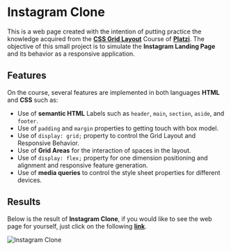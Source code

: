 # Instagram Clone
This is a web page created with the intention of putting practice the knowledge acquired from the [**CSS Grid Layout**](https://platzi.com/clases/css-grid-layout/?__cf_chl_jschl_tk__=36fc8b4d4acb91caabd8fc165606b94843917464-1603478245-0-AeDvv72r4SbLBBORXtY5tvxEjYhYdYQqfn2Fy_7Zcs9d2fBVlIoA7lYdkrARNjsRjsR0EhJvwoULJKkTzbqjvHbuQbwYaqV_n-Gw7UxVkJeOYEyqRUS9uY3F2EpYi-PFsACz4nwCGxQRTeft3WvG7xdsm_DVosY5Kq1nabR-5vvNv3YWW8109q7CwZ1IaIXAGxK6AijDORB1Tf8l2IGAicZoF-tWoc1s_1Ka2UhRNNjY351zemiI65nbEaKch3ISHAln2H7kP4YETh7brk4yc9cRgQiRigEBMVqQuReaUzbskv22FJM2WKM4fI4rY2WrtY9_qZ6YUgf80Z2LNS1Hoyzl_W7ehQzQIWbG7lxNl5nZ) Course of [**Platzi**](https://platzi.com/).
The objective of this small project is to simulate the **Instagram Landing Page** and its behavior as a responsive application.

## Features
On the course, several features are implemented in both languages **HTML** and **CSS** such as:

 - Use of **semantic HTML** Labels such as `header`, `main`, `section`, `aside`, and `footer`.
 - Use of `padding` and `margin` properties to getting touch with box model.
 - Use of `display: grid;` property to control the Grid Layout and Responsive Behavior.
 - Use of **Grid Areas** for the interaction of spaces in the layout.
 - Use of `display: flex;` property for one dimension positioning and alignment and responsive feature generation.
 - Use of **media queries** to control the style sheet properties for different devices.

## Results

Below is the result of **Instagram Clone**, if you would like to see the web page for yourself, just click on the following [**link**](https://7german7.github.io/instagram_clone/).

![Instagram Clone](https://i.imgur.com/FFQIG0i.png)